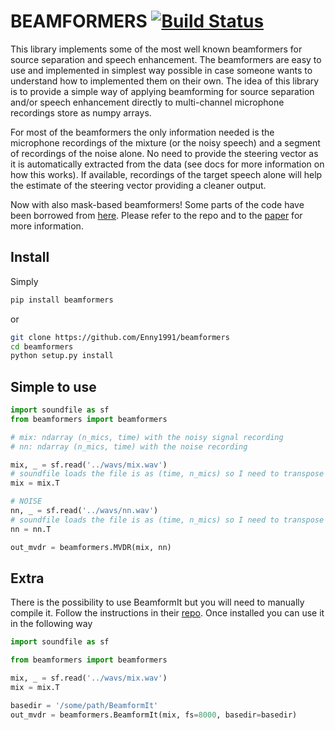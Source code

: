 # BEAMFORMERS [![Build Status](https://travis-ci.org/Enny1991/beamformers.svg?branch=master)](https://travis-ci.org/Enny1991/beamformers.svg?branch=master)

This library implements some of the most well known beamformers for source separation and speech enhancement.
The beamformers are easy to use and implemented in simplest way possible in case someone wants to understand 
how to implemented them on their own. The idea of this library is to provide a simple way of applying beamforming for 
source separation and/or speech enhancement directly to multi-channel microphone recordings store as numpy arrays.

For most of the beamformers the only information needed is the microphone recordings of the mixture 
(or the noisy speech) and a segment of recordings of the noise alone. No need to provide the steering vector as 
it is automatically extracted from the data (see docs for more information on how this works). If available, 
recordings of the target speech alone will help the estimate of the steering vector providing a cleaner output.

Now with also mask-based beamformers! Some parts of the code have been borrowed from [here](https://github.com/fgnt/nn-gev/blob/master/fgnt/beamforming.py).
Please refer to the repo and to the [paper](https://ieeexplore.ieee.org/document/7471664) for more information.
## Install
Simply
```bash
pip install beamformers
```
or 
```bash
git clone https://github.com/Enny1991/beamformers
cd beamformers
python setup.py install
```

## Simple to use 
```python
import soundfile as sf
from beamformers import beamformers

# mix: ndarray (n_mics, time) with the noisy signal recording
# nn: ndarray (n_mics, time) with the noise recording

mix, _ = sf.read('../wavs/mix.wav')
# soundfile loads the file is as (time, n_mics) so I need to transpose it
mix = mix.T

# NOISE
nn, _ = sf.read('../wavs/nn.wav')
# soundfile loads the file is as (time, n_mics) so I need to transpose it
nn = nn.T

out_mvdr = beamformers.MVDR(mix, nn)
```

## Extra
There is the possibility to use BeamformIt but you will need to manually compile it.
Follow the instructions in their [repo](https://github.com/xanguera/BeamformIt).
Once installed you can use it in the following way 

```python
import soundfile as sf

from beamformers import beamformers

mix, _ = sf.read('../wavs/mix.wav')
mix = mix.T

basedir = '/some/path/BeamformIt'
out_mvdr = beamformers.BeamformIt(mix, fs=8000, basedir=basedir)
```